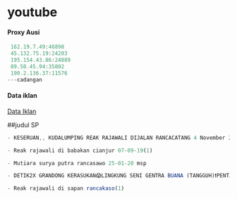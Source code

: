 # youtube


#### Proxy Ausi
```js
 162.19.7.49:46898
 45.132.75.19:24203
 195.154.43.86:24889
 89.58.45.94:35802
 190.2.136.37:11576
---cadangan

```

#### Data iklan
[Data Iklan](https://www.prepostseo.com/tool/fake-address-generator)

##judul SP

```js
- KESERUAN,, KUDALUMPING REAK RAJAWALI DIJALAN RANCACATANG 4 November 2021
```
```js
- Reak rajawali di babakan cianjur 07-09-19(1)
```
```js
- Mutiara surya putra rancasawo 25-01-20 msp
```
```js
- DETIK2X GRANDONG KERASUKAN😱LINGKUNG SENI GENTRA BUANA (TANGGUH)❗PENTAS DI DERWATI 15-05-22
```
```js
- Reak rajawali di sapan rancakaso(1)
```

